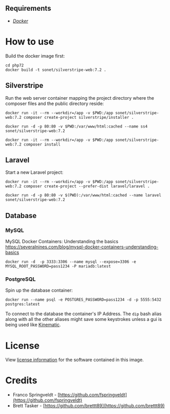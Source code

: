 

## Requirements

- [*Docker*](https://docs.docker.com/)

# How to use
Build the docker image first:
```
cd php72
docker build -t sonet/silverstripe-web:7.2 .
```

## Silverstripe
Run the web server container mapping the project directory where the composer files and the
 public directory reside:
```
docker run -it --rm --workdir=/app -v $PWD:/app sonet/silverstripe-web:7.2 composer create-project silverstripe/installer .
```
```
docker run -d -p 80:80 -v $PWD:/var/www/html:cached --name ss4 sonet/silverstripe-web:7.2
```
```
docker run -it --rm --workdir=/app -v $PWD:/app sonet/silverstripe-web:7.2 composer install
```

## Laravel
Start a new Laravel project:
```
docker run -it --rm --workdir=/app -v $PWD:/app sonet/silverstripe-web:7.2 composer create-project --prefer-dist laravel/laravel .
```
```
docker run -d -p 80:80 -v $(PWD):/var/www/html:cached --name laravel sonet/silverstripe-web:7.2
```

## Database

### MySQL

MySQL Docker Containers: Understanding the basics https://severalnines.com/blog/mysql-docker-containers-understanding-basics  
```
docker run -d  -p 3333:3306 --name mysql --expose=3306 -e MYSQL_ROOT_PASSWORD=pass1234 -P mariadb:latest
```
### PostgreSQL

Spin up the database container:
```
docker run --name psql -e POSTGRES_PASSWORD=pass1234 -d -p 5555:5432 postgres:latest
```
To connect to the database the container's IP Address. The `dip` bash alias along with all the other aliases might save some keystrokes unless a gui is being used like [Kinematic](https://kitematic.com/).

# License

View [license information](http://php.net/license/) for the software contained in this image.

# Credits

 - Franco Springveldt - [https://github.com/fspringveldt](https://github.com/fspringveldt)
 - Brett Tasker - [https://github.com/brettt89](https://github.com/brettt89)
